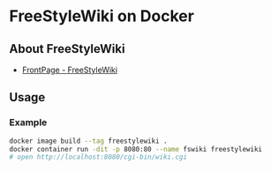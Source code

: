 # FreeStyleWiki on Docker

## About FreeStyleWiki

-   [FrontPage - FreeStyleWiki](http://fswiki.osdn.jp/cgi-bin/wiki.cgi)

## Usage

### Example

```bash
docker image build --tag freestylewiki .
docker container run -dit -p 8080:80 --name fswiki freestylewiki
# open http://localhost:8080/cgi-bin/wiki.cgi
```
